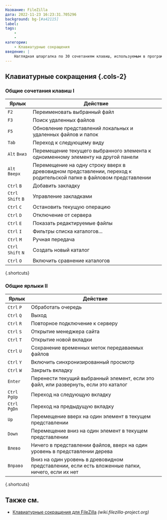 ```yaml
---
Название: FileZilla
дата: 2022-11-23 16:23:31.705296
background: bg-[#a42115]
label:
tags:
    -
    -
категории:
    - Клавиатурные сокращения
введение: |
    Наглядная шпаргалка по 30 сочетаниям клавиш, используемым в программе FileZilla
---
```




Клавиатурные сокращения {.cols-2}
------------------



### Общие сочетания клавиш I

Ярлык | Действие
---|---
`F2` | Переименовать выбранный файл
`F3` | Поиск удаленных файлов
`F5` | Обновление представлений локальных и удаленных файлов и папок
`Tab` | Переход к следующему виду
`Alt` `Вниз` | Перемещение текущего выбранного элемента к одноименному элементу на другой панели
`Alt` `Вверх` | Перемещение на одну строку вверх в древовидном представлении, переход к родительской папке в файловом представлении
`Ctrl` `B` | Добавить закладку
`Ctrl` `Shift` `B` | Управление закладками
`Ctrl` `C` | Остановить текущую операцию
`Ctrl` `D` | Отключение от сервера
`Ctrl` `E` | Показать редактируемые файлы
`Ctrl` `I` | Фильтры списка каталогов...
`Ctrl` `M` | Ручная передача
`Ctrl` `Shift` `N` | Создать новый каталог
`Ctrl` `O` | Включить сравнение каталогов
{.shortcuts}



### Общие ярлыки II

Ярлык | Действие
---|---
`Ctrl` `P` | Обработать очередь
`Ctrl` `Q` | Выход
`Ctrl` `R` | Повторное подключение к серверу
`Ctrl` `S` | Открытие менеджера сайта
`Ctrl` `T` | Открытие новой вкладки
`Ctrl` `U` | Сохранение временных меток передаваемых файлов
`Ctrl` `Y` | Включить синхронизированный просмотр
`Ctrl` `W` | Закрыть вкладку
`Enter` | Перенести текущий выбранный элемент, если это файл, или развернуть, если это каталог
`Ctrl` `PgUp` | Переход на следующую вкладку
`Ctrl` `PgDn` | Переход на предыдущую вкладку
`Up` | Перемещение вверх на один элемент в текущем представлении
`Down` | Перемещение вниз на один элемент в текущем представлении
`Влево` | Ничего в представлении файлов, вверх на один уровень в представлении дерева
`Вправо` | Вниз на один уровень в древовидном представлении, если есть вложенные папки, ничего, если их нет
{.shortcuts}





Также см.
--------
- [Клавиатурные сокращения для FileZilla](https://wiki.filezilla-project.org/Keyboard_shortcuts) _(wiki.filezilla-project.org)_
